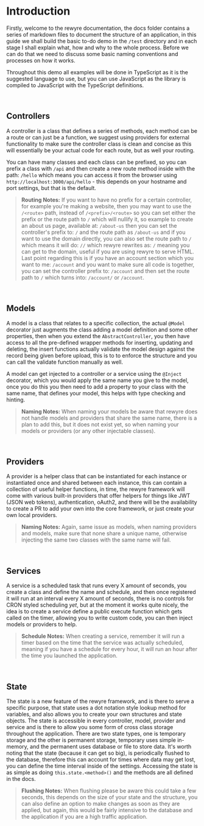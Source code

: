 # Introduction

Firstly, welcome to the rewyre documentation, the docs folder contains a series of markdown files to document the structure of an application, in this guide we shall build the basic to-do demo in the `/test` directory and in each stage I shall explain what, how and why to the whole process. Before we can do that we need to discuss some basic naming conventions and processes on how it works.

Throughout this demo all examples will be done in TypeScript as it is the suggested language to use, but you can use JavaScript as the library is compiled to JavaScript with the TypeScript definitions.

<br />

## Controllers

A controller is a class that defines a series of methods, each method can be a route or can just be a function, we suggest using providers for external functionality to make sure the controller class is clean and concise as this will essentially be your actual code for each route, but as well your routing.

You can have many classes and each class can be prefixed, so you can prefix a class with `/api` and then create a new route method inside with the path: `/hello` which means you can access it from the browser using `http://localhost:3000/api/hello` - this depends on your hostname and port settings, but that is the default.

> **Routing Notes:** If you want to have no prefix for a certain controller, for example you're making a website, then you may want to use the `/<route>` path, instead of `/<prefix>/<route>` so you can set either the prefix or the route path to `/` which will nullify it, so example to create an about us page, available at: `/about-us` then you can set the controller's prefix to: `/` and the route path as `/about-us` and if you want to use the domain directly, you can also set the route path to `/` which means it will do: `//` which rewyre rewrites as: `/` meaning you can get to the domain, useful if you are using rewyre to serve HTML. Last point regarding this is if you have an account section which you want to me: `/account` and you want to make sure all code is together, you can set the controller prefix to: `/account` and then set the route path to `/` which turns into: `/account/` or `/account`.

<br />

## Models

A model is a class that relates to a specific collection, the actual `@Model` decorator just augments the class adding a model definition and some other properties, then when you extend the `AbstractController`, you then have access to all the pre-defined wrapper methods for inserting, updating and deleting, the insert functions actually validate the model design against the record being given before upload, this is to to enforce the structure and you can call the validate function manually as well.

A model can get injected to a controller or a service using the `@Inject` decorator, which you would apply the same name you give to the model, once you do this you then need to add a property to your class with the same name, that defines your model, this helps with type checking and hinting.

> **Naming Notes:** When naming your models be aware that rewyre does not handle models and providers that share the same name, there is a plan to add this, but it does not exist yet, so when naming your models or providers (or any other injectable classes).

<br />

## Providers

A provider is a helper class that can be instantiated for each instance or instantiated once and shared between each instance, this can contain a collection of useful helper functions, in time, the rewyre framework will come with various built-in providers that offer helpers for things like JWT (JSON web tokens), authentication, oAuth2, and there will be the availability to create a PR to add your own into the core framework, or just create your own local providers.

> **Naming Notes:** Again, same issue as models, when naming providers and models, make sure that none share a unique name, otherwise injecting the same two classes with the same name will fail.

<br />

## Services

A service is a scheduled task that runs every X amount of seconds, you create a class and define the name and schedule, and then once registered it will run at an interval every X amount of seconds, there is no controls for CRON styled scheduling _yet_, but at the moment it works quite nicely, the idea is to create a service define a public execute function which gets called on the timer, allowing you to write custom code, you can then inject models or providers to help.

> **Schedule Notes:** When creating a service, remember it will run a timer based on the time that the service was actually scheduled, meaning if you have a schedule for every hour, it will run an hour after the time you launched the application.

<br />

## State

The state is a new feature of the rewyre framework, and is there to serve a specific purpose, that state uses a dot notation style lookup method for variables, and also allows you to create your own structures and state objects. The state is accessible in every controller, model, provider and service and is there to allow you some form of cross class storage throughout the application. There are two state types, one is temporary storage and the other is permanent storage, temporary uses simple in-memory, and the permanent uses database or file to store data. It's worth noting that the state (because it can get so big), is periodically flushed to the database, therefore this can account for times where data may get lost, you can define the time interval inside of the settings. Accessing the state is as simple as doing `this.state.<method>()` and the methods are all defined in the docs.

> **Flushing Notes:** When flushing please be aware this could take a few seconds, this depends on the size of your state and the structure, you can also define an option to make changes as soon as they are applied, but again, this would be fairly intensive to the database and the application if you are a high traffic application.